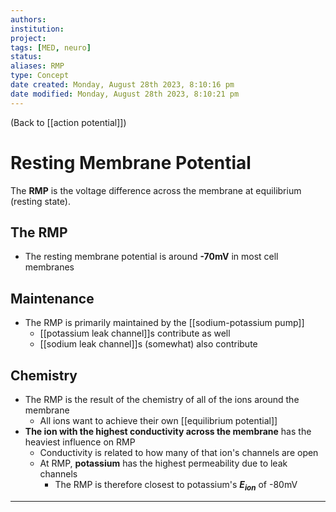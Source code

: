 ```yaml
---
authors: 
institution: 
project: 
tags: [MED, neuro]
status: 
aliases: RMP
type: Concept
date created: Monday, August 28th 2023, 8:10:16 pm
date modified: Monday, August 28th 2023, 8:10:21 pm
---
```


(Back to [[action potential]])

# Resting Membrane Potential

The **RMP** is the voltage difference across the membrane at equilibrium (resting state).
## The RMP
- The resting membrane potential is around **-70mV** in most cell membranes
## Maintenance
- The RMP is primarily maintained by the [[sodium-potassium pump]]
	- [[potassium leak channel]]s contribute as well
	- [[sodium leak channel]]s (somewhat) also contribute
## Chemistry
- The RMP is the result of the chemistry of all of the ions around the membrane
	- All ions want to achieve their own [[equilibrium potential]]
- **The ion with the highest conductivity across the membrane** has the heaviest influence on RMP
	- Conductivity is related to how many of that ion's channels are open
	- At RMP, **potassium** has the highest permeability due to leak channels
		- The RMP is therefore closest to potassium's **$E_{ion}$** of -80mV

---
